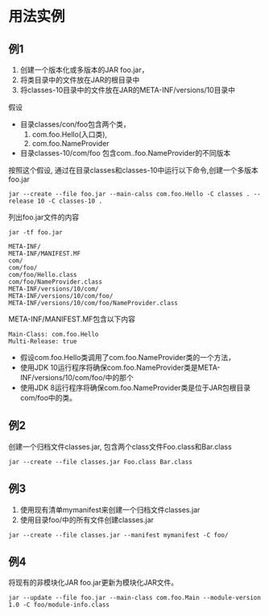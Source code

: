# 用法实例

## 例1

1. 创建一个版本化或多版本的JAR foo.jar，
2. 将类目录中的文件放在JAR的根目录中
3. 将classes-10目录中的文件放在JAR的META-INF/versions/10目录中

假设

- 目录classes/con/foo包含两个类，
    1. com.foo.Hello(入口类), 
    2. com.foo.NameProvider
- 目录classes-10/com/foo 包含com..foo.NameProvider的不同版本

按照这个假设, 通过在目录classes和classes-10中运行以下命令,创建一个多版本foo.jar

```shell
jar --create --file foo.jar --main-calss com.foo.Hello -C classes . --release 10 -C classes-10 .
```

列出foo.jar文件的内容

```shell
jar -tf foo.jar
```

```
META-INF/
META-INF/MANIFEST.MF
com/
com/foo/
com/foo/Hello.class
com/foo/NameProvider.class
META-INF/versions/10/com/
META-INF/versions/10/com/foo/
META-INF/versions/10/com/foo/NameProvider.class
```

META-INF/MANIFEST.MF包含以下内容

```
Main-Class: com.foo.Hello
Multi-Release: true
```

- 假设com.foo.Hello类调用了com.foo.NameProvider类的一个方法，
- 使用JDK 10运行程序将确保com.foo.NameProvider类是META-INF/versions/10/com/foo/中的那个
- 使用JDK 8运行程序将确保com.foo.NameProvider类是位于JAR包根目录com/foo中的类。

## 例2

创建一个归档文件classes.jar, 包含两个class文件Foo.class和Bar.class

```shell
jar --create --file classes.jar Foo.class Bar.class
```

## 例3

1. 使用现有清单mymanifest来创建一个归档文件classes.jar
2. 使用目录foo/中的所有文件创建classes.jar

```shell
jar --create --file classes.jar --manifest mymanifest -C foo/
```

## 例4

将现有的非模块化JAR foo.jar更新为模块化JAR文件。

```shell
jar --update --file foo.jar --main-class com.foo.Main --module-version 1.0 -C foo/module-info.class
```